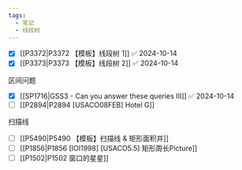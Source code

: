 ```yaml
---
tags:
  - 笔记
  - 线段树
---
```

- [x] [[P3372|P3372 【模板】线段树 1]] ✅ 2024-10-14
- [x] [[P3373|P3373 【模板】线段树 2]] ✅ 2024-10-14

区间问题
- [x] [[SP1716|GSS3 - Can you answer these queries III]] ✅ 2024-10-14
- [ ] [[P2894|P2894 [USACO08FEB] Hotel G]]

扫描线
- [ ] [[P5490|P5490 【模板】扫描线 & 矩形面积并]]
- [ ] [[P1856|P1856 [IOI1998] [USACO5.5] 矩形周长Picture]]
- [ ] [[P1502|P1502 窗口的星星]]
